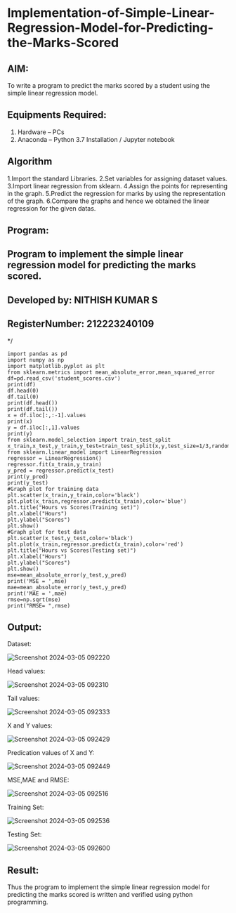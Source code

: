 # Implementation-of-Simple-Linear-Regression-Model-for-Predicting-the-Marks-Scored

## AIM:
To write a program to predict the marks scored by a student using the simple linear regression model.

## Equipments Required:
1. Hardware – PCs
2. Anaconda – Python 3.7 Installation / Jupyter notebook

## Algorithm
1.Import the standard Libraries.
2.Set variables for assigning dataset values.
3.Import linear regression from sklearn.
4.Assign the points for representing in the graph.
5.Predict the regression for marks by using the representation of the graph.
6.Compare the graphs and hence we obtained the linear regression for the given datas.

## Program:
## Program to implement the simple linear regression model for predicting the marks scored.
## Developed by: NITHISH KUMAR S
## RegisterNumber:  212223240109
*/
```
import pandas as pd
import numpy as np
import matplotlib.pyplot as plt
from sklearn.metrics import mean_absolute_error,mean_squared_error
df=pd.read_csv('student_scores.csv')
print(df)
df.head(0)
df.tail(0)
print(df.head())
print(df.tail())
x = df.iloc[:,:-1].values
print(x)
y = df.iloc[:,1].values
print(y)
from sklearn.model_selection import train_test_split
x_train,x_test,y_train,y_test=train_test_split(x,y,test_size=1/3,random_state=0)
from sklearn.linear_model import LinearRegression
regressor = LinearRegression()
regressor.fit(x_train,y_train)
y_pred = regressor.predict(x_test)
print(y_pred)
print(y_test)
#Graph plot for training data
plt.scatter(x_train,y_train,color='black')
plt.plot(x_train,regressor.predict(x_train),color='blue')
plt.title("Hours vs Scores(Training set)")
plt.xlabel("Hours")
plt.ylabel("Scores")
plt.show()
#Graph plot for test data
plt.scatter(x_test,y_test,color='black')
plt.plot(x_train,regressor.predict(x_train),color='red')
plt.title("Hours vs Scores(Testing set)")
plt.xlabel("Hours")
plt.ylabel("Scores")
plt.show()
mse=mean_absolute_error(y_test,y_pred)
print('MSE = ',mse)
mae=mean_absolute_error(y_test,y_pred)
print('MAE = ',mae)
rmse=np.sqrt(mse)
print("RMSE= ",rmse)
```

## Output:
Dataset:

![Screenshot 2024-03-05 092220](https://github.com/nithish467/Implementation-of-Simple-Linear-Regression-Model-for-Predicting-the-Marks-Scored/assets/150232274/d8ecbf46-71ad-47b6-84c0-24932c772e7a)

Head values:

![Screenshot 2024-03-05 092310](https://github.com/nithish467/Implementation-of-Simple-Linear-Regression-Model-for-Predicting-the-Marks-Scored/assets/150232274/c8457fe4-f459-48be-b669-12c8dbd263f8)


Tail values:

![Screenshot 2024-03-05 092333](https://github.com/nithish467/Implementation-of-Simple-Linear-Regression-Model-for-Predicting-the-Marks-Scored/assets/150232274/8d74acd6-683d-426d-ad65-edc04bd52e5e)


X and Y values:

![Screenshot 2024-03-05 092429](https://github.com/nithish467/Implementation-of-Simple-Linear-Regression-Model-for-Predicting-the-Marks-Scored/assets/150232274/88e97cf5-27b7-4774-be4e-a48253134571)


Predication values of X and Y:

![Screenshot 2024-03-05 092449](https://github.com/nithish467/Implementation-of-Simple-Linear-Regression-Model-for-Predicting-the-Marks-Scored/assets/150232274/fe6b1876-2529-4977-b0ac-4c991616b2d0)



MSE,MAE and RMSE:

![Screenshot 2024-03-05 092516](https://github.com/nithish467/Implementation-of-Simple-Linear-Regression-Model-for-Predicting-the-Marks-Scored/assets/150232274/25da824f-6971-4cc8-8e74-52af2e4e2093)


Training Set:

![Screenshot 2024-03-05 092536](https://github.com/nithish467/Implementation-of-Simple-Linear-Regression-Model-for-Predicting-the-Marks-Scored/assets/150232274/a7d1ed44-a762-471c-b8c0-3713b901caa1)


Testing Set: 

![Screenshot 2024-03-05 092600](https://github.com/nithish467/Implementation-of-Simple-Linear-Regression-Model-for-Predicting-the-Marks-Scored/assets/150232274/f000b8ed-517a-4f75-8902-b7f5e84aef39)




## Result:
Thus the program to implement the simple linear regression model for predicting the marks scored is written and verified using python programming.
